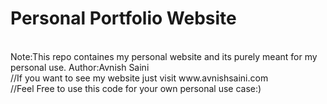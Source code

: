 # Personal Portfolio Website
<br>
Note:This repo containes my personal website and its purely meant for my personal use.
Author:Avnish Saini
<br>
//If you want to see my website just visit www.avnishsaini.com
<br>
//Feel Free to use this code for your own personal use case:)
